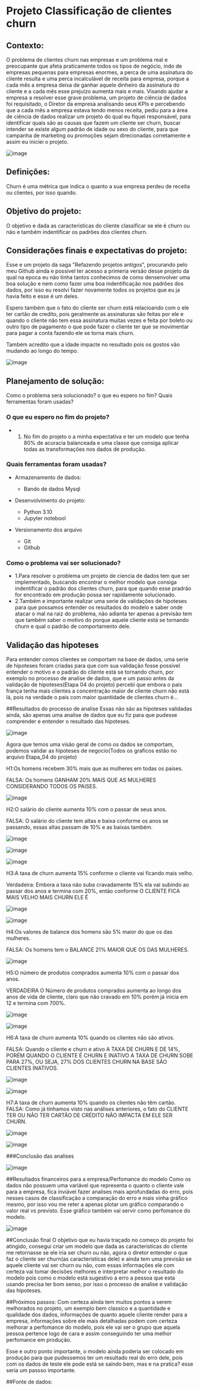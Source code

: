 # Projeto Classificação de clientes churn

## Contexto:
O problema de clientes churn nas empresas e um problema real e preocupante que afeta praticamente todos os tipos de negócio, indo de empresas pequenas para empresas enormes, a perca de uma assinatura do cliente resulta e uma perca incalculável de receita para empresa, porque a cada mês a empresa deixa de ganhar aquele dinheiro da assinatura do cliente e a cada mês esse prejuízo aumenta mais e mais.
Visando ajudar a empresa a resolver esse grave problema, um projeto de ciência de dados foi requisitado, o Diretor da empresa analisando seus KPIs e percebendo que a cada mês a empresa estava tendo menos receita, pediu para a área de ciência de dados realizar um projeto do qual eu fiquei responsável, para identificar quais são as causas que fazem um cliente ser churn, buscar intender se existe algum padrão de idade ou sexo do cliente, para que campanha de marketing ou promoções sejam direcionadas corretamente e assim eu iniciei o projeto.


![image](https://user-images.githubusercontent.com/92899088/193290682-4ff964ab-6df9-48e2-a05f-bbeee965e639.png)


## Definições:
Churn é uma métrica que indica o quanto a sua empresa perdeu de receita ou clientes, por isso quando.

## Objetivo do projeto:
O objetivo e dada as caracteristicas do cliente classificar se ele é churn ou não e também indentificar os padrões dos clientes churn.

## Considerações finais e expectativas do projeto:

Esse e um projeto da saga "Refazendo projetos antigos", procurando pelo meu Github ainda e possivel ter acesso a primeria versão desse projeto da qual na epoca eu não tinha tantos conhecimos de como densenvolver uma boa solução e nem como fazer uma boa indentificação nos padrões dos dados, por isso eu resolvi fazer novamente todos os projetos que eu ja havia feito e esse é um deles.

Espero também que o fato do cliente ser churn está relacioando com o ele ter cartão de credito, pois geralmente as assinaturas são feitas por ele e quando o cliente não tem essa assinatura muitas vezes e feita por boleto ou outro tipo de pagamento o que pode fazer o cliente ter que se movimentar para pagar a conta fazendo ele se torna mais churn.

Também acredito que a idade impacte no resultado pois os gostos vão mudando ao longo do tempo.

![image](https://user-images.githubusercontent.com/92899088/193292137-27e8a17a-7e81-4b8a-83e1-da5d78f3349b.png)


## Planejamento de solução:
Como o problema sera solucionado? o que eu espero no fim? Quais ferramentas foram usadas?

### O que eu espero no fim do projeto?
  - 1) No fim do projeto o a minha expectativa e ter um modelo que tenha 80% de acuracia balanceada  e uma classe que consiga aplicar todas as transformações nos dados de produção.
  
  
### Quais ferramentas foram usadas?

- Armazenamento de dados:
  - Bando de dados Mysql
 
- Desenvolvimento do projeto:
  - Python 3.10
  - Jupyter notebool
  
- Versionamento dos arquivo
  - Git
  - Github


### Como o problema vai ser solucionado?
- 1.Para resolver o problema um projeto de ciencia de dados tem que ser implementado, buscando encontrar o melhor modelo que consiga indentificar o padrão dos clientes churn, para que quando esse pradrão for encontrado em produção possa ser rapidamente solucionado.
- 2.Também e importante realizar uma serie de validações de hipoteses para que possamos entender os resultados do modelo e saber onde atacar o mal na raiz do problema, não adianta ter apenas a previsão tem que também saber o motivo do porque aquele cliente está se tornando churn e qual o padrão de comportamento dele.


## Validação das hipoteses
Para entender comos clientes se comportam na base de dados, uma serie de hipoteses foram criadas para que com sua validação fosse possivel entender o motivo e o padrão do cliente está se tornando churn, por exemplo no processo de analise de dados, que e um passo antes da validação de hipoteses(Etapa 04 do projeto) percebi que embora o pais frança tenha mais clientes a concentração maior de cliente churn não está lá, pois na verdade o pais com maior quantidade de clientes churn é...

##Resultados do processo de analise
Essas não são as hipoteses validadas ainda, são apenas uma analise de dados que eu fiz para que pudesse comprender e entender o resultado das hipoteses.

![image](https://user-images.githubusercontent.com/92899088/193597244-2f58fe01-4549-425e-8d4f-5f589949882f.png)


Agora que temos uma visão geral de como os dados se comportam, podemos validar as hipoteses de negocio(Todos os graficos estão no arquivo Etapa_04 do projeto)

H1:Os homens recebem 30% mais que as mulheres em todas os países.

FALSA: Os homens GANHAM 20% MAIS QUE AS MULHERES CONSIDERANDO TODOS OS PAISES.

![image](https://user-images.githubusercontent.com/92899088/193597798-c8133ba5-0c2e-4f0f-a2de-a904f47fcd54.png)

H2:O salário do cliente aumenta 10% com o passar de seus anos.

FALSA: O salário do cliente tem altas e baixa conforme os anos se passando, essas altas passam de 10% e as baixas também.

![image](https://user-images.githubusercontent.com/92899088/193597981-cd1e4865-506b-4455-bde6-3ea80dd706e3.png)

![image](https://user-images.githubusercontent.com/92899088/193598162-7e187832-1048-44e4-b954-5bdfad5b7bc6.png)

![image](https://user-images.githubusercontent.com/92899088/193598326-05c655c8-2291-4bcf-87ec-2a44881b94aa.png)


H3:A taxa de churn aumenta 15% conforme o cliente vai ficando mais velho.

Verdadeira: Embora a taxa não suba cravadamente 15% ela vai subindo ao passar dos anos e termina com 20%, então conforme O CLIENTE FICA MAIS VELHO MAIS CHURN ELE É

![image](https://user-images.githubusercontent.com/92899088/193598463-80df86ff-da52-4306-be37-3a7c2f5bf8af.png)

![image](https://user-images.githubusercontent.com/92899088/193598562-76dd7ccf-8c78-4583-b33b-11d4c6d5a95b.png)

H4:Os valores de balance dos homens são 5% maior do que os das mulheres.

FALSA: Os homens tem o BALANCE 21% MAIOR QUE OS DAS MULHERES.

![image](https://user-images.githubusercontent.com/92899088/193598793-f6cbcdd0-f2dc-4311-b7ed-e5eb25f428c2.png)

H5:O número de produtos comprados aumenta 10% com o passar dos anos.

VERDADEIRA O Número de produtos comprados aumenta ao longo dos anos de vida de cliente, claro que não cravado em 10% porém já inicia em 12 e termina com 700%.

![image](https://user-images.githubusercontent.com/92899088/193598991-3d1dcdc9-03d8-493c-91fb-cc6a36cdb6f1.png)

![image](https://user-images.githubusercontent.com/92899088/193599137-83866f93-8bf2-48b8-af05-8748255c2950.png)


H6:A taxa de churn aumenta 10% quando os clientes não são ativos.

FALSA: Quando o cliente e churn e ativo A TAXA DE CHURN E DE 14%, PORÉM QUANDO O CLIENTE É CHURN E INATIVO A TAXA DE CHURN SOBE PARA 27%, OU SEJA, 27% DOS CLIENTES CHURN NA BASE SÃO CLIENTES INATIVOS.

![image](https://user-images.githubusercontent.com/92899088/193599392-002b95fc-d600-45b2-9d7e-2803cb9300d7.png)

![image](https://user-images.githubusercontent.com/92899088/193599505-bef53b26-4341-4d62-add4-336f1e9e2f62.png)

H7:A taxa de churn aumenta 10% quando os clientes não têm cartão.
FALSA: Como já tínhamos visto nas análises anteriores, o fato do CLIENTE TER OU NÃO TER CARTÃO DE CRÉDITO NÃO IMPACTA EM ELE SER CHURN.

![image](https://user-images.githubusercontent.com/92899088/193599599-d48d057c-463c-4d66-a711-5a55a360eff5.png)

![image](https://user-images.githubusercontent.com/92899088/193599639-c73404b9-2d15-4b80-becc-089f8b6d37c1.png)

###Conclusão das analises

![image](https://user-images.githubusercontent.com/92899088/193599830-6f481ee1-1a21-4bb3-8489-dfe5c74440e6.png)



##Resultados financeiros para a empresa/Perfomance do modelo
Como os dados não possuem uma variável que representa o quanto o cliente vale para a empresa, fica inviável fazer analises mais aprofundadas do erro, pois nesses casos de classificação a comparação do erro e mais vinha gráfico mesmo, por isso vou me reter a apenas plotar um gráfico comparando o valor real vs previsto. Esse gráfico também vai servir como perfomance do modelo.

![image](https://user-images.githubusercontent.com/92899088/193600383-86697a8a-bf06-4226-bda6-f4b444cfd362.png)


##Conclusão final
O objetivo que eu havia traçado no começo do projeto foi atingido, consegui criar um modelo que dada as caracteristicas do cliente me retornasse se ele iria ser churn ou não, agora o diretor entender o que faz o cliente ser churn(as caracteristicas dele) e ainda tem uma previsão se aquele cliente vai ser churn ou não, com essas informações ele com certeza vai tomar decisões melhores e interpretar melhor o resultado do modelo pois como o modelo está sugestivo a erro a pessoa que esta usando precisa ter bom senso, por isso o processo de analise e validação das hipoteses.

##Próximos passos:
Com certeza ainda tem muitos pontos a serem melhorados no projeto, um exemplo bem classico e a quantidade e qualidade dos dados, informações de quanto aquele cliente render para a empresa, informações sobre ele mais detalhadas podem com certeza melhorar a perfomance do modelo, pois ele vai ser o grupo que aquela pessoa pertence logo de cara e assim conseguindo ter uma melhor perfomance em produção.

Esse e outro ponto importante, o modelo ainda poderia ser colocado em produção para que pudessemos ter um resultado real do erro dele, pois com os dados de teste ele pode está se saindo bem, mas e na pratica? esse seria um passso importante.


##Fonte de dados:









